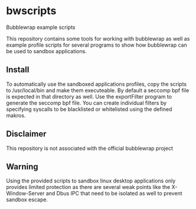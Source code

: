 bwscripts
========
Bubblewrap example scripts

This repository contains some tools for working with bubblewrap as well as example profile scripts for several programs to show how bubblewrap can be used to sandbox applications.



Install
-------

To automatically use the sandboxed applications profiles, copy the scripts to /usr/local/bin and make them executeable. By default a seccomp bpf file is expected in that directory as well. Use the exportFilter program to generate the seccomp bpf file. You can create individual filters by specifying syscalls to be blacklisted or whitelisted using the defined makros.



Disclaimer
----------

This repository is not associated with the official bubblewrap project




Warning
-------

Using the provided scripts to sandbox linux desktop applications only provides limited protection as there are several weak points like the X-Window-Server and Dbus IPC that need to be isolated as well to prevent sandbox escape. 